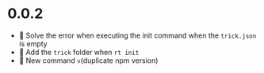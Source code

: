 # 0.0.2

- 🐞 Solve the error when executing the init command when the `trick.json` is empty
- 🌟 Add the `trick` folder when `rt init`
- 🎉 New command `v`(duplicate npm version)
